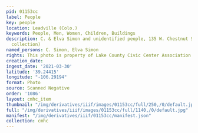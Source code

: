 ```yaml
---
pid: 01153cc
label: People
key: people
location: Leadville (Colo.)
keywords: People, Men, Women, Children, Buildings
description: C. & Elva Simon and unidentified people, 135 W. Chestnut Street (Prince
  collection)
named_persons: C. Simon, Elva Simon
rights: This photo is property of Lake County Civic Center Association.
creation_date: 
ingest_date: '2021-03-30'
latitude: '39.24415'
longitude: "-106.29194"
format: Photo
source: Scanned Negative
order: '1086'
layout: cmhc_item
thumbnail: "/img/derivatives/iiif/images/01153cc/full/250,/0/default.jpg"
full: "/img/derivatives/iiif/images/01153cc/full/1140,/0/default.jpg"
manifest: "/img/derivatives/iiif/01153cc/manifest.json"
collection: cmhc
---
```

